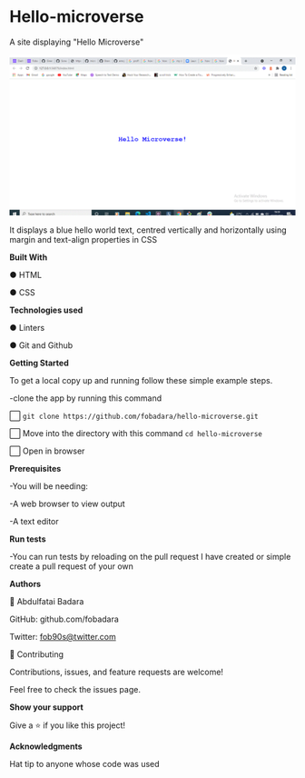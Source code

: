 # Hello-microverse

A site displaying "Hello Microverse"

![screenshot](images/Hello-Microverse.gif)

It displays a blue hello world text, centred vertically and horizontally using margin and text-align properties in CSS

**Built With**

● HTML

● CSS

**Technologies used**

● Linters

● Git and Github

**Getting Started**

To get a local copy up and running follow these simple example steps.

-clone the app by running this command

:white_large_square: `git clone https://github.com/fobadara/hello-microverse.git`

:white_large_square: Move into the directory with this command `cd hello-microverse`

:white_large_square: Open in browser

**Prerequisites**

-You will be needing:

-A web browser to view output

-A text editor

**Run tests**

-You can run tests by reloading on the pull request I have created or simple create a pull request of your own

**Authors**

👤 Abdulfatai Badara

GitHub: github.com/fobadara

Twitter: fob90s@twitter.com

🤝 Contributing

Contributions, issues, and feature requests are welcome!

Feel free to check the issues page.

**Show your support**

Give a ⭐️ if you like this project!

**Acknowledgments**

Hat tip to anyone whose code was used
